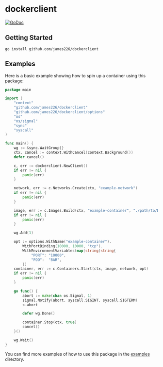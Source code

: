 # dockerclient

[![GoDoc](https://godoc.org/github.com/james226/dockerclient?status.svg)](https://godoc.org/github.com/james226/dockerclient)

## Getting Started

```shell
go install github.com/james226/dockerclient
```

## Examples

Here is a basic example showing how to spin up a container using this package:

```go
package main

import (
	"context"
	"github.com/james226/dockerclient"
	"github.com/james226/dockerclient/options"
	"os"
	"os/signal"
	"sync"
	"syscall"
)

func main() {
	wg := &sync.WaitGroup{}
	ctx, cancel := context.WithCancel(context.Background())
	defer cancel()

	c, err := dockerclient.NewClient()
	if err != nil {
		panic(err)
	}

	network, err := c.Networks.Create(ctx, "example-network")
	if err != nil {
		panic(err)
	}

	image, err := c.Images.Build(ctx, "example-container", "./path/to/Dockerfile")
	if err != nil {
		panic(err)
	}

	wg.Add(1)

	opt := options.WithName("example-container").
		WithPortBinding(10000, 10000, "tcp").
		WithEnvironmentVariables(map[string]string{
			"PORT": "10000",
			"FOO":  "BAR",
		})
	container, err := c.Containers.Start(ctx, image, network, opt)
	if err != nil {
		panic(err)
	}

	go func() {
		abort := make(chan os.Signal, 1)
		signal.Notify(abort, syscall.SIGINT, syscall.SIGTERM)
		<-abort

		defer wg.Done()

		container.Stop(ctx, true)
		cancel()
	}()

	wg.Wait()
}
```

You can find more examples of how to use this package in the [examples](./examples) directory.